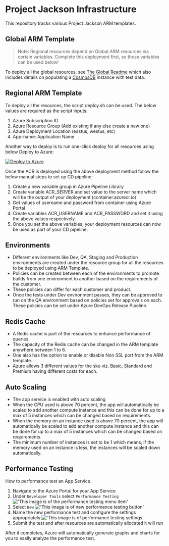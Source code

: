 
# Project Jackson Infrastructure

This repository tracks various Project Jackson ARM templates.

## Global ARM Template

> Note: Regional resources depend on Global ARM resources via certain variables. Complete this deployment first, so those variables can be used below!

To deploy all the global resources, see [The Global Readme](./global-resources/README.md) which also includes details on populating a [CosmosDB](https://azure.microsoft.com/en-us/services/cosmos-db/) instance with test data. 

## Regional ARM Template

To deploy all the resources, the script deploy.sh can be used.
The below values are required as the script inputs:

1. Azure Subscription ID
2. Azure Resource Group (Add existing if any else create a new one)
3. Azure Deployment Location (eastus, westus, etc)
4. App-name: Application Name

Another way to deploy is to run one-click deploy for all resources using below Deploy to Azure:

[![Deploy to Azure](http://azuredeploy.net/deploybutton.png)](https://azuredeploy.net/)

Once the ACR is deployed using the above deployment method follow the below manual steps to set up CD pipeline:

1. Create a new variable group in Azure Pipeline Library
2. Create variable ACR_SERVER and set value to the server name which will be the output of your deployment (<application name>container.azurecr.io)
3. Get values of username and password from container using Azure Portal
4. Create variables ACR_USERNAME and ACR_PASSWORD and set it using the above values respectively.
5. Once you set the above variables, your deployment resources can now be used as part of your CD pipeline.

## Environments

- Different environments like Dev, QA, Staging and Production environments are created under the resource group for all the resources to be deployed using ARM Template.
- Policies can be created between each of the environments to promote builds from one environment to another based on the requirements of the customer.
- These policies can differ for each customer and product.
- Once the tests under Dev environment passes, they can be approved to run on the QA environment based on policies set for approvals on each. These policies can be set under Azure DevOps Release Pipeline.

## Redis Cache

- A Redis cache is part of the resources to enhance performance of queries.
- The capacity of the Redis cache can be changed in the ARM template anywhere between 1 to 6.
- One also has the option to enable or disable Non SSL port from the ARM template.
- Azure allows 3 different values for the sku viz. Basic, Standard and Premium having different costs for each.

## Auto Scaling

- The app service is enabled with auto scaling
- When the CPU used is above 70 percent, the app will automatically be scaled to add another compute instance and this can be done for up to a max of 5 instances which can be changed based on requirements.
- When the memory on an instance used is above 70 percent, the app will automatically be scaled to add another compute instance and this can be done for up to a max of 5 instances which can be changed based on requirements.
- The minimum number of instances is set to be 1 which means, if the memory used on an instance is less, the instances will be scaled down automatically.

## Performance Testing

How to performance test an App Service.

1. Navigate to the Azure Portal for your App Service
2. Under `Developer Tools` select `Performance Testing`
!['This image is of the performance testing menu item'](/images/perftest1.png)
3. Select `New`
!['This image is of new performance testing button'](/images/perftest2.png)
4. Name the new performance test and configure the settings appropriately
!['This image is of performance testing settings'](/images/perftest3.png)
5. Submit the test and after resources are automatically allocated it will run

After it completes, Azure will automatically generate graphs and charts for you to easily analyze the performance test.

